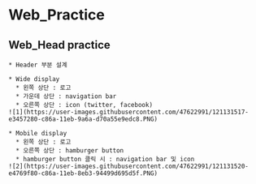 # Web_Practice   

  ## Web_Head practice   
  
    * Header 부분 설계   
    
    * Wide display   
      * 왼쪽 상단 : 로고
      * 가운데 상단 : navigation bar
      * 오른쪽 상단 : icon (twitter, facebook)   
    ![1](https://user-images.githubusercontent.com/47622991/121131517-e3457280-c86a-11eb-9a6a-d70a55e9edc8.PNG)   
    
    * Mobile display   
      * 왼쪽 상단 : 로고
      * 오른쪽 상단 : hamburger button
      * hamburger button 클릭 시 : navigation bar 및 icon   
    ![2](https://user-images.githubusercontent.com/47622991/121131520-e4769f80-c86a-11eb-8eb3-94499d695d5f.PNG)   
 
    

